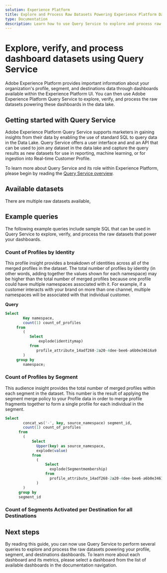 ```yaml
---
solution: Experience Platform
title: Explore and Process Raw Datasets Powering Experience Platform Dashboards
type: Documentation
description: Learn how to use Query Service to explore and process raw datasets powering profile, segment, and destination dashboards in Experience Platform.
---
```


# Explore, verify, and process dashboard datasets using Query Service

Adobe Experience Platform provides important information about your organization's profile, segment, and destinations data through dashboards available within the Experience Platform UI. You can then use Adobe Experience Platform Query Service to explore, verify, and process the raw datasets powering these dashboards in the data lake.

## Getting started with Query Service 

Adobe Experience Platform Query Service supports marketers in gaining insights from their data by enabling the use of standard SQL to query data in the Data Lake. Query Service offers a user interface and and an API that can be used to join any dataset in the data lake and capture the query results as new datasets for use in reporting, machine learning, or for ingestion into Real-time Customer Profile. 

To learn more about Query Service and its role within Experience Platform, please begin by reading the [Query Service overview](../query-service/home.md).

## Available datasets

There are multiple raw datasets available, 

## Example queries

The following example queries include sample SQL that can be used in Query Service to explore, verify, and process the raw datasets that power your dashboards.

### Count of Profiles by Identity

This profile insight provides a breakdown of identities across all of the merged profiles in the dataset. The total number of profiles by identity (in other words, adding together the values shown for each namespace) may be higher than the total number of merged profiles because one profile could have multiple namespaces associated with it. For example, if a customer interacts with your brand on more than one channel, multiple namespaces will be associated with that individual customer.

**Query**

```sql
Select
        Key namespace,
        count(1) count_of_profiles
     from
        (
           Select
               explode(identitymap)
           from
              profile_attribute_14adf268-2a20-4dee-bee6-a6b0e34616a9
        )
     group by
        namespace;
```

### Count of Profiles by Segment

This audience insight provides the total number of merged profiles within each segment in the dataset. This number is the result of applying the segment merge policy to your Profile data in order to merge profile fragments together to form a single profile for each individual in the segment. 

```sql
Select          
        concat_ws('-', key, source_namespace) segment_id,
        count(1) count_of_profiles
      from
        (
            Select
              Upper(key) as source_namespace,
              explode(value)
            from
              (
                  Select
                    explode(Segmentmembership)
                  from
                    profile_attribute_14adf268-2a20-4dee-bee6-a6b0e34616a9
              )
        )
      group by
      segment_id
```

### Count of Segments Activated per Destination for all Destinations

## Next steps

By reading this guide, you can now use Query Service to perform several queries to explore and process the raw datasets powering your profile, segment, and destinations dashboards. To learn more about each dashboard and its metrics, please select a dashboard from the list of available dashboards in the documentation navigation.
